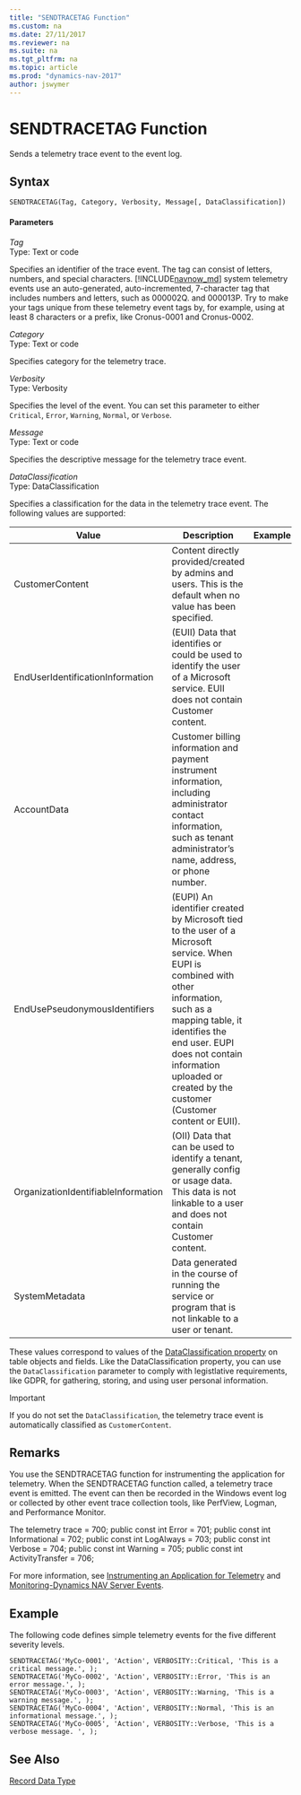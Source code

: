 ```yaml
---
title: "SENDTRACETAG Function"
ms.custom: na
ms.date: 27/11/2017
ms.reviewer: na
ms.suite: na
ms.tgt_pltfrm: na
ms.topic: article
ms.prod: "dynamics-nav-2017"
author: jswymer
---
```

# SENDTRACETAG Function
Sends a telemetry trace event to the event log.  
  
## Syntax  
  
```  
SENDTRACETAG(Tag, Category, Verbosity, Message[, DataClassification])  
```  
  
#### Parameters  
*Tag*  
Type: Text or code  
  
Specifies an identifier of the trace event. The tag can consist of letters, numbers, and special characters. [!INCLUDE[navnow_md](includes/navnow_md.md)] system telemetry events use an auto-generated, auto-incremented, 7-character tag that includes numbers and letters, such as 000002Q. and 000013P. Try to make your tags unique from these telemetry event tags by, for example, using at least 8 characters or a prefix, like Cronus-0001 and Cronus-0002. 
  
*Category*  
Type: Text or code  
  
Specifies category for the telemetry trace.  
  
*Verbosity*  
Type: Verbosity  
  
Specifies the level of the event. You can set this parameter to either `Critical`, `Error`, `Warning`, `Normal`, or `Verbose`.   
  
*Message*  
Type: Text or code  
  
Specifies the descriptive message for the telemetry trace event. 

*DataClassification*  
Type: DataClassification  
  
Specifies a classification for the data in the telemetry trace event. The following values are supported:

|  Value  |  Description  |  Example  |
|---------|---------------|-----------|
|CustomerContent|Content directly provided/created by admins and users. This is the default when no value has been specified.||
|EndUserIdentificationInformation|(EUII) Data that identifies or could be used to identify the user of a Microsoft service. EUII does not contain Customer content. || 
|AccountData|Customer billing information and payment instrument information, including administrator contact information, such as tenant administrator’s name, address, or phone number.||  
|EndUsePseudonymousIdentifiers|(EUPI) An identifier created by Microsoft tied to the user of a Microsoft service. When EUPI is combined with other information, such as a mapping table, it identifies the end user. EUPI does not contain information uploaded or created by the customer (Customer content or EUII). ||
|OrganizationIdentifiableInformation|(OII) Data that can be used to identify a tenant, generally config or usage data. This data is not linkable to a user and does not contain Customer content.|| 
|SystemMetadata|Data generated in the course of running the service or program that is not linkable to a user or tenant. || 

These values correspond to values of the [DataClassification property](dataclassification-property.md) on table objects and fields. Like the DataClassification property, you can use the `DataClassification` parameter to comply with legistlative requirements, like GDPR, for gathering, storing, and using user personal information.

>[!IMPORTANT]
>If you do not set the `DataClassification`, the telemetry trace event is automatically classified as `CustomerContent`.

## Remarks 
You use the SENDTRACETAG function for instrumenting the application for telemetry. When the SENDTRACETAG function called, a telemetry trace event is emitted. The event can then be recorded in the Windows event log or collected by other event trace collection tools, like PerfView, Logman, and Performance Monitor. 

The telemetry trace  = 700;
        public const int Error = 701;
        public const int Informational = 702;
        public const int LogAlways = 703;
        public const int Verbose = 704;
        public const int Warning = 705;
        public const int ActivityTransfer = 706;

For more information, see [Instrumenting an Application for Telemetry](instrumenting-application-for-telemetry.md) and [Monitoring-Dynamics NAV Server Events](Monitoring-Microsoft-Dynamics-NAV-Server-Events.md). 


## Example 
The following code defines simple telemetry events for the five different severity levels. 
```  
SENDTRACETAG('MyCo-0001', 'Action', VERBOSITY::Critical, 'This is a critical message.', );
SENDTRACETAG('MyCo-0002', 'Action', VERBOSITY::Error, 'This is an error message.', );
SENDTRACETAG('MyCo-0003', 'Action', VERBOSITY::Warning, 'This is a warning message.', );
SENDTRACETAG('MyCo-0004', 'Action', VERBOSITY::Normal, 'This is an informational message.', );
SENDTRACETAG('MyCo-0005', 'Action', VERBOSITY::Verbose, 'This is a verbose message. ', );
```  
  
## See Also  
 [Record Data Type](Record-Data-Type.md)